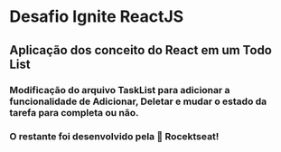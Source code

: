 # Desafio Ignite ReactJS
 ## Aplicação dos conceito do React em um Todo List
 
 ### Modificação do arquivo TaskList para adicionar a funcionalidade de Adicionar, Deletar e mudar o estado da tarefa para completa ou não.
 
 ### O restante foi desenvolvido pela 🚀 Rocektseat!